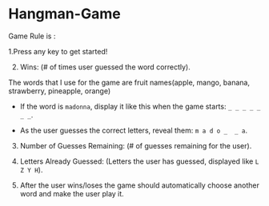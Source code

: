 # Hangman-Game
Game Rule is :

1.Press any key to get started!

2. Wins: (# of times user guessed the word correctly).

The words that I use for the game are fruit names(apple, mango, banana, strawberry, pineapple, orange)

   * If the word is `madonna`, display it like this when the game starts: `_ _ _ _ _ _ _`.

   * As the user guesses the correct letters, reveal them: `m a d o _  _ a`.

3. Number of Guesses Remaining: (# of guesses remaining for the user).

4. Letters Already Guessed: (Letters the user has guessed, displayed like `L Z Y H`).

5. After the user wins/loses the game should automatically choose another word and make the user play it.
